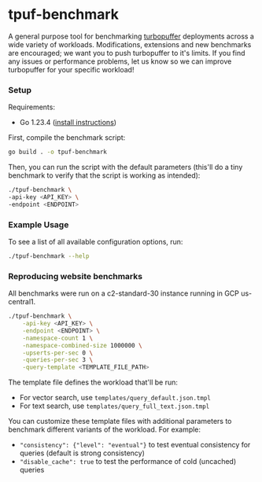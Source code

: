 # tpuf-benchmark

A general purpose tool for benchmarking [turbopuffer](https://turbopuffer.com) deployments across a wide variety of workloads. Modifications, extensions and new benchmarks are encouraged; we want you to push turbopuffer to it's limits. If you find any issues or performance problems, let us know so we can improve turbopuffer for your specific workload!

### Setup

Requirements:
- Go 1.23.4 ([install instructions](https://go.dev/doc/install))


First, compile the benchmark script:

```bash
go build . -o tpuf-benchmark
```

Then, you can run the script with the default parameters (this'll do a tiny benchmark to verify that the script is working as intended):

```bash
./tpuf-benchmark \
-api-key <API_KEY> \
-endpoint <ENDPOINT>
```

### Example Usage

To see a list of all available configuration options, run:

```bash
./tpuf-benchmark --help
```

### Reproducing website benchmarks

All benchmarks were run on a c2-standard-30 instance running in GCP us-central1.

```bash
./tpuf-benchmark \
    -api-key <API_KEY> \
    -endpoint <ENDPOINT> \
    -namespace-count 1 \
    -namespace-combined-size 1000000 \
    -upserts-per-sec 0 \
    -queries-per-sec 3 \
    -query-template <TEMPLATE_FILE_PATH>
```

The template file defines the workload that'll be run:
- For vector search, use `templates/query_default.json.tmpl`
- For text search, use `templates/query_full_text.json.tmpl`

You can customize these template files with additional parameters to benchmark
different variants of the workload. For example:
- `"consistency": {"level": "eventual"}` to test eventual consistency for queries (default is strong consistency)
- `"disable_cache": true` to test the performance of cold (uncached) queries